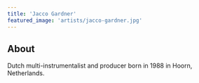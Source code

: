 ```yaml
---
title: 'Jacco Gardner'
featured_image: 'artists/jacco-gardner.jpg'
---
```


## About

Dutch multi-instrumentalist and producer born in 1988 in Hoorn, Netherlands. 

